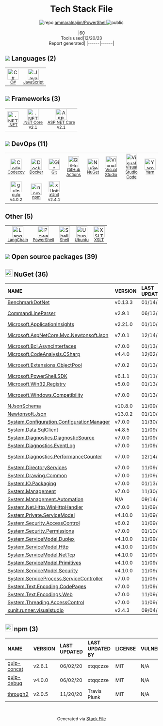 <!--
&lt;--- Readme.md Snippet without images Start ---&gt;
## Tech Stack
ammaralnajim/PowerShell is built on the following main stack:

- [gulp](http://gulpjs.com/) – JS Build Tools / JS Task Runners
- [.NET](http://www.microsoft.com/net/) – Frameworks (Full Stack)
- [C#](http://csharp.net) – Languages
- [JavaScript](https://developer.mozilla.org/en-US/docs/Web/JavaScript) – Languages
- [Visual Studio](http://msdn.microsoft.com/en-us/vstudio/aa718325.aspx) – Integrated Development Environment
- [Codecov](https://codecov.io/) – Code Coverage
- [xUnit](http://xunit.github.io/) – Testing Frameworks
- [Ubuntu](http://www.ubuntu.com/) – Operating Systems
- [PowerShell](https://docs.microsoft.com/en-us/powershell/) – Shells
- [Visual Studio Code](https://code.visualstudio.com/) – Text Editor
- [Shell](https://en.wikipedia.org/wiki/Shell_script) – Shells
- [Yarn](https://yarnpkg.com/) – Front End Package Manager
- [.NET Core](https://docs.microsoft.com/en-us/dotnet/core/) – Frameworks (Full Stack)
- [ASP.NET Core](docs.microsoft.com/en-us/aspnet/core/) – Frameworks (Full Stack)
- [GitHub Actions](https://github.com/features/actions) – Continuous Integration
- [LangChain](https://github.com/hwchase17/langchain) – Large Language Model Tools
- [Docker](https://www.docker.com/) – Virtual Machine Platforms & Containers

Full tech stack [here](/techstack.md)

&lt;--- Readme.md Snippet without images End ---&gt;

&lt;--- Readme.md Snippet with images Start ---&gt;
## Tech Stack
ammaralnajim/PowerShell is built on the following main stack:

- <img width='25' height='25' src='https://img.stackshare.io/service/844/iruTC031.png' alt='gulp'/> [gulp](http://gulpjs.com/) – JS Build Tools / JS Task Runners
- <img width='25' height='25' src='https://img.stackshare.io/service/1014/IoPy1dce_400x400.png' alt='.NET'/> [.NET](http://www.microsoft.com/net/) – Frameworks (Full Stack)
- <img width='25' height='25' src='https://img.stackshare.io/service/1015/1200px-C_Sharp_wordmark.svg.png' alt='C#'/> [C#](http://csharp.net) – Languages
- <img width='25' height='25' src='https://img.stackshare.io/service/1209/javascript.jpeg' alt='JavaScript'/> [JavaScript](https://developer.mozilla.org/en-US/docs/Web/JavaScript) – Languages
- <img width='25' height='25' src='https://img.stackshare.io/service/1451/SR2hUhQN.png' alt='Visual Studio'/> [Visual Studio](http://msdn.microsoft.com/en-us/vstudio/aa718325.aspx) – Integrated Development Environment
- <img width='25' height='25' src='https://img.stackshare.io/service/2673/Codecov_Mark_Circle_Pink.png' alt='Codecov'/> [Codecov](https://codecov.io/) – Code Coverage
- <img width='25' height='25' src='https://img.stackshare.io/service/3077/ca5a327feb49ddfe1f4b11548907e5a1_400x400.png' alt='xUnit'/> [xUnit](http://xunit.github.io/) – Testing Frameworks
- <img width='25' height='25' src='https://img.stackshare.io/service/3511/cof_orange_hex.jpg' alt='Ubuntu'/> [Ubuntu](http://www.ubuntu.com/) – Operating Systems
- <img width='25' height='25' src='https://img.stackshare.io/service/3681/powershell-logo.png' alt='PowerShell'/> [PowerShell](https://docs.microsoft.com/en-us/powershell/) – Shells
- <img width='25' height='25' src='https://img.stackshare.io/service/4202/Visual_Studio_Code_logo.png' alt='Visual Studio Code'/> [Visual Studio Code](https://code.visualstudio.com/) – Text Editor
- <img width='25' height='25' src='https://img.stackshare.io/service/4631/default_c2062d40130562bdc836c13dbca02d318205a962.png' alt='Shell'/> [Shell](https://en.wikipedia.org/wiki/Shell_script) – Shells
- <img width='25' height='25' src='https://img.stackshare.io/service/5848/44mC-kJ3.jpg' alt='Yarn'/> [Yarn](https://yarnpkg.com/) – Front End Package Manager
- <img width='25' height='25' src='https://img.stackshare.io/service/6403/default_91fc1f0ee315262794273aa1387eaf8fed8436e6.png' alt='.NET Core'/> [.NET Core](https://docs.microsoft.com/en-us/dotnet/core/) – Frameworks (Full Stack)
- <img width='25' height='25' src='https://img.stackshare.io/service/11331/asp.net-core.png' alt='ASP.NET Core'/> [ASP.NET Core](docs.microsoft.com/en-us/aspnet/core/) – Frameworks (Full Stack)
- <img width='25' height='25' src='https://img.stackshare.io/service/11563/actions.png' alt='GitHub Actions'/> [GitHub Actions](https://github.com/features/actions) – Continuous Integration
- <img width='25' height='25' src='https://img.stackshare.io/service/48790/default_5b6c6b73f1ff3775c85d2a1ba954cb87e30cbf13.jpg' alt='LangChain'/> [LangChain](https://github.com/hwchase17/langchain) – Large Language Model Tools
- <img width='25' height='25' src='https://img.stackshare.io/service/586/n4u37v9t_400x400.png' alt='Docker'/> [Docker](https://www.docker.com/) – Virtual Machine Platforms & Containers

Full tech stack [here](/techstack.md)

&lt;--- Readme.md Snippet with images End ---&gt;
-->
<div align="center">

# Tech Stack File
![](https://img.stackshare.io/repo.svg "repo") [ammaralnajim/PowerShell](https://github.com/ammaralnajim/PowerShell)![](https://img.stackshare.io/public_badge.svg "public")
<br/><br/>
|60<br/>Tools used|12/20/23 <br/>Report generated|
|------|------|
</div>

## <img src='https://img.stackshare.io/languages.svg'/> Languages (2)
<table><tr>
  <td align='center'>
  <img width='36' height='36' src='https://img.stackshare.io/service/1015/1200px-C_Sharp_wordmark.svg.png' alt='C#'>
  <br>
  <sub><a href="http://csharp.net">C#</a></sub>
  <br>
  <sub></sub>
</td>

<td align='center'>
  <img width='36' height='36' src='https://img.stackshare.io/service/1209/javascript.jpeg' alt='JavaScript'>
  <br>
  <sub><a href="https://developer.mozilla.org/en-US/docs/Web/JavaScript">JavaScript</a></sub>
  <br>
  <sub></sub>
</td>

</tr>
</table>

## <img src='https://img.stackshare.io/frameworks.svg'/> Frameworks (3)
<table><tr>
  <td align='center'>
  <img width='36' height='36' src='https://img.stackshare.io/service/1014/IoPy1dce_400x400.png' alt='.NET'>
  <br>
  <sub><a href="http://www.microsoft.com/net/">.NET</a></sub>
  <br>
  <sub></sub>
</td>

<td align='center'>
  <img width='36' height='36' src='https://img.stackshare.io/service/6403/default_91fc1f0ee315262794273aa1387eaf8fed8436e6.png' alt='.NET Core'>
  <br>
  <sub><a href="https://docs.microsoft.com/en-us/dotnet/core/">.NET Core</a></sub>
  <br>
  <sub>v2.1</sub>
</td>

<td align='center'>
  <img width='36' height='36' src='https://img.stackshare.io/service/11331/asp.net-core.png' alt='ASP.NET Core'>
  <br>
  <sub><a href="docs.microsoft.com/en-us/aspnet/core/">ASP.NET Core</a></sub>
  <br>
  <sub>v2.1</sub>
</td>

</tr>
</table>

## <img src='https://img.stackshare.io/devops.svg'/> DevOps (11)
<table><tr>
  <td align='center'>
  <img width='36' height='36' src='https://img.stackshare.io/service/2673/Codecov_Mark_Circle_Pink.png' alt='Codecov'>
  <br>
  <sub><a href="https://codecov.io/">Codecov</a></sub>
  <br>
  <sub></sub>
</td>

<td align='center'>
  <img width='36' height='36' src='https://img.stackshare.io/service/586/n4u37v9t_400x400.png' alt='Docker'>
  <br>
  <sub><a href="https://www.docker.com/">Docker</a></sub>
  <br>
  <sub></sub>
</td>

<td align='center'>
  <img width='36' height='36' src='https://img.stackshare.io/service/1046/git.png' alt='Git'>
  <br>
  <sub><a href="http://git-scm.com/">Git</a></sub>
  <br>
  <sub></sub>
</td>

<td align='center'>
  <img width='36' height='36' src='https://img.stackshare.io/service/11563/actions.png' alt='GitHub Actions'>
  <br>
  <sub><a href="https://github.com/features/actions">GitHub Actions</a></sub>
  <br>
  <sub></sub>
</td>

<td align='center'>
  <img width='36' height='36' src='https://img.stackshare.io/service/2637/6I3oEOP4_400x400.jpg' alt='NuGet'>
  <br>
  <sub><a href="https://www.nuget.org/">NuGet</a></sub>
  <br>
  <sub></sub>
</td>

<td align='center'>
  <img width='36' height='36' src='https://img.stackshare.io/service/1451/SR2hUhQN.png' alt='Visual Studio'>
  <br>
  <sub><a href="http://msdn.microsoft.com/en-us/vstudio/aa718325.aspx">Visual Studio</a></sub>
  <br>
  <sub></sub>
</td>

<td align='center'>
  <img width='36' height='36' src='https://img.stackshare.io/service/4202/Visual_Studio_Code_logo.png' alt='Visual Studio Code'>
  <br>
  <sub><a href="https://code.visualstudio.com/">Visual Studio Code</a></sub>
  <br>
  <sub></sub>
</td>

<td align='center'>
  <img width='36' height='36' src='https://img.stackshare.io/service/5848/44mC-kJ3.jpg' alt='Yarn'>
  <br>
  <sub><a href="https://yarnpkg.com/">Yarn</a></sub>
  <br>
  <sub></sub>
</td>

</tr>
<tr>
  <td align='center'>
  <img width='36' height='36' src='https://img.stackshare.io/service/844/iruTC031.png' alt='gulp'>
  <br>
  <sub><a href="http://gulpjs.com/">gulp</a></sub>
  <br>
  <sub>v4.0.2</sub>
</td>

<td align='center'>
  <img width='36' height='36' src='https://img.stackshare.io/service/1120/lejvzrnlpb308aftn31u.png' alt='npm'>
  <br>
  <sub><a href="https://www.npmjs.com/">npm</a></sub>
  <br>
  <sub></sub>
</td>

<td align='center'>
  <img width='36' height='36' src='https://img.stackshare.io/service/3077/ca5a327feb49ddfe1f4b11548907e5a1_400x400.png' alt='xUnit'>
  <br>
  <sub><a href="http://xunit.github.io/">xUnit</a></sub>
  <br>
  <sub>v2.4.1</sub>
</td>

</tr>
</table>

## Other (5)
<table><tr>
  <td align='center'>
  <img width='36' height='36' src='https://img.stackshare.io/service/48790/default_5b6c6b73f1ff3775c85d2a1ba954cb87e30cbf13.jpg' alt='LangChain'>
  <br>
  <sub><a href="https://github.com/hwchase17/langchain">LangChain</a></sub>
  <br>
  <sub></sub>
</td>

<td align='center'>
  <img width='36' height='36' src='https://img.stackshare.io/service/3681/powershell-logo.png' alt='PowerShell'>
  <br>
  <sub><a href="https://docs.microsoft.com/en-us/powershell/">PowerShell</a></sub>
  <br>
  <sub></sub>
</td>

<td align='center'>
  <img width='36' height='36' src='https://img.stackshare.io/service/4631/default_c2062d40130562bdc836c13dbca02d318205a962.png' alt='Shell'>
  <br>
  <sub><a href="https://en.wikipedia.org/wiki/Shell_script">Shell</a></sub>
  <br>
  <sub></sub>
</td>

<td align='center'>
  <img width='36' height='36' src='https://img.stackshare.io/service/3511/cof_orange_hex.jpg' alt='Ubuntu'>
  <br>
  <sub><a href="http://www.ubuntu.com/">Ubuntu</a></sub>
  <br>
  <sub></sub>
</td>

<td align='center'>
  <img width='36' height='36' src='https://img.stackshare.io/service/4253/nZXfdUQq_normal.jpg' alt='XSLT'>
  <br>
  <sub><a href="https://en.wikipedia.org/wiki/XSLT">XSLT</a></sub>
  <br>
  <sub></sub>
</td>

</tr>
</table>


## <img src='https://img.stackshare.io/group.svg' /> Open source packages (39)</h2>

## <img width='24' height='24' src='https://img.stackshare.io/service/2637/6I3oEOP4_400x400.jpg'/> NuGet (36)

|NAME|VERSION|LAST UPDATED|LAST UPDATED BY|LICENSE|VULNERABILITIES|
|:------|:------|:------|:------|:------|:------|
|[BenchmarkDotNet](https://www.nuget.org/BenchmarkDotNet)|v0.13.3|01/14/23|xtqqczze |MIT|N/A|
|[CommandLineParser](https://www.nuget.org/CommandLineParser)|v2.9.1|06/13/22|github-actions[bot] |MIT|N/A|
|[Microsoft.ApplicationInsights](https://www.nuget.org/Microsoft.ApplicationInsights)|v2.21.0|01/10/23|dependabot[bot] |MIT|N/A|
|[Microsoft.AspNetCore.Mvc.NewtonsoftJson](https://www.nuget.org/Microsoft.AspNetCore.Mvc.NewtonsoftJson)|v7.0.1|12/14/22|Aditya Patwardhan |Apache-2.0|N/A|
|[Microsoft.Bcl.AsyncInterfaces](https://www.nuget.org/Microsoft.Bcl.AsyncInterfaces)|v7.0.0|01/13/23|dependabot[bot] |MIT|N/A|
|[Microsoft.CodeAnalysis.CSharp](https://www.nuget.org/Microsoft.CodeAnalysis.CSharp)|v4.4.0|12/02/22|dependabot[bot] |MIT|N/A|
|[Microsoft.Extensions.ObjectPool](https://www.nuget.org/Microsoft.Extensions.ObjectPool)|v7.0.2|01/13/23|dependabot[bot] |Apache-2.0|N/A|
|[Microsoft.PowerShell.SDK](https://www.nuget.org/Microsoft.PowerShell.SDK)|v6.1.1|01/11/20|xtqqczze |MIT|N/A|
|[Microsoft.Win32.Registry](https://www.nuget.org/Microsoft.Win32.Registry)|v5.0.0|01/13/23|dependabot[bot] |MIT|N/A|
|[Microsoft.Windows.Compatibility](https://www.nuget.org/Microsoft.Windows.Compatibility)|v7.0.0|01/13/23|dependabot[bot] |MIT|[CVE-2023-29331](https://github.com/advisories/GHSA-555c-2p6r-68mm) (High)|
|[NJsonSchema](https://www.nuget.org/NJsonSchema)|v10.8.0|11/09/22|Travis Plunk |MIT|N/A|
|[Newtonsoft.Json](https://www.nuget.org/Newtonsoft.Json)|v13.0.2|01/10/23|dependabot[bot] |MIT|N/A|
|[System.Configuration.ConfigurationManager](https://www.nuget.org/System.Configuration.ConfigurationManager)|v7.0.0|11/30/22|Ilya |MIT|N/A|
|[System.Data.SqlClient](https://www.nuget.org/System.Data.SqlClient)|v4.8.5|11/09/22|dependabot[bot] |MIT|N/A|
|[System.Diagnostics.DiagnosticSource](https://www.nuget.org/System.Diagnostics.DiagnosticSource)|v7.0.0|11/09/22|Travis Plunk |MIT|N/A|
|[System.Diagnostics.EventLog](https://www.nuget.org/System.Diagnostics.EventLog)|v7.0.0|11/09/22|Travis Plunk |MIT|N/A|
|[System.Diagnostics.PerformanceCounter](https://www.nuget.org/System.Diagnostics.PerformanceCounter)|v7.0.0|12/14/22|Aditya Patwardhan |MIT|N/A|
|[System.DirectoryServices](https://www.nuget.org/System.DirectoryServices)|v7.0.0|11/09/22|Travis Plunk |MIT|N/A|
|[System.Drawing.Common](https://www.nuget.org/System.Drawing.Common)|v7.0.0|11/09/22|Travis Plunk |MIT|N/A|
|[System.IO.Packaging](https://www.nuget.org/System.IO.Packaging)|v7.0.0|01/13/23|dependabot[bot] |MIT|N/A|
|[System.Management](https://www.nuget.org/System.Management)|v7.0.0|11/30/22|Ilya |MIT|N/A|
|[System.Management.Automation](https://www.nuget.org/System.Management.Automation)|N/A|09/14/21|Dongbo Wang |MIT|N/A|
|[System.Net.Http.WinHttpHandler](https://www.nuget.org/System.Net.Http.WinHttpHandler)|v7.0.0|11/09/22|dependabot[bot] |MIT|N/A|
|[System.Private.ServiceModel](https://www.nuget.org/System.Private.ServiceModel)|v4.10.0|11/09/22|dependabot[bot] |MIT|N/A|
|[System.Security.AccessControl](https://www.nuget.org/System.Security.AccessControl)|v6.0.2|11/09/22|Travis Plunk |MIT|N/A|
|[System.Security.Permissions](https://www.nuget.org/System.Security.Permissions)|v7.0.0|01/10/23|dependabot[bot] |MIT|N/A|
|[System.ServiceModel.Duplex](https://www.nuget.org/System.ServiceModel.Duplex)|v4.10.0|11/09/22|dependabot[bot] |MIT|N/A|
|[System.ServiceModel.Http](https://www.nuget.org/System.ServiceModel.Http)|v4.10.0|11/09/22|dependabot[bot] |MIT|N/A|
|[System.ServiceModel.NetTcp](https://www.nuget.org/System.ServiceModel.NetTcp)|v4.10.0|11/09/22|dependabot[bot] |MIT|N/A|
|[System.ServiceModel.Primitives](https://www.nuget.org/System.ServiceModel.Primitives)|v4.10.0|11/09/22|dependabot[bot] |MIT|N/A|
|[System.ServiceModel.Security](https://www.nuget.org/System.ServiceModel.Security)|v4.10.0|11/09/22|dependabot[bot] |MIT|N/A|
|[System.ServiceProcess.ServiceController](https://www.nuget.org/System.ServiceProcess.ServiceController)|v7.0.0|11/09/22|Travis Plunk |MIT|N/A|
|[System.Text.Encoding.CodePages](https://www.nuget.org/System.Text.Encoding.CodePages)|v7.0.0|11/09/22|Travis Plunk |MIT|N/A|
|[System.Text.Encodings.Web](https://www.nuget.org/System.Text.Encodings.Web)|v7.0.0|11/09/22|dependabot[bot] |MIT|N/A|
|[System.Threading.AccessControl](https://www.nuget.org/System.Threading.AccessControl)|v7.0.0|11/09/22|Travis Plunk |MIT|N/A|
|[xunit.runner.visualstudio](https://www.nuget.org/xunit.runner.visualstudio)|v2.4.3|09/04/20|Robert Holt |Other|N/A|


## <img width='24' height='24' src='https://img.stackshare.io/service/1120/lejvzrnlpb308aftn31u.png'/> npm (3)

|NAME|VERSION|LAST UPDATED|LAST UPDATED BY|LICENSE|VULNERABILITIES|
|:------|:------|:------|:------|:------|:------|
|[gulp-concat](https://www.npmjs.com/gulp-concat)|v2.6.1|06/02/20|xtqqczze |MIT|N/A|
|[gulp-debug](https://www.npmjs.com/gulp-debug)|v4.0.0|06/02/20|xtqqczze |MIT|N/A|
|[through2](https://www.npmjs.com/through2)|v2.0.5|11/20/20|Travis Plunk |MIT|N/A|

<br/>
<div align='center'>

Generated via [Stack File](https://github.com/marketplace/stack-file)
